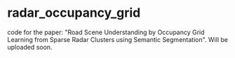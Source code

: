 # radar_occupancy_grid
code for the paper: "Road Scene Understanding by Occupancy Grid Learning from Sparse Radar Clusters using Semantic Segmentation".
Will be uploaded soon. 
